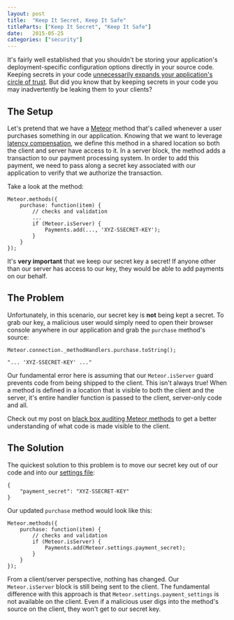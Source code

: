 ```yaml
---
layout: post
title:  "Keep It Secret, Keep It Safe"
titleParts: ["Keep It Secret", "Keep It Safe"]
date:   2015-05-25
categories: ["security"]
---
```


It's fairly well established that you shouldn't be storing your application's deployment-specific configuration options directly in your source code. Keeping secrets in your code [unnecessarily expands your application's circle of trust](http://joshowens.me/environment-settings-and-security-with-meteor-js/). But did you know that by keeping secrets in your code you may inadvertently be leaking them to your clients?

## The Setup

Let's pretend that we have a [Meteor](https://www.meteor.com/) method that's called whenever a user purchases something in our application. Knowing that we want to leverage [latency compensation](https://meteorhacks.com/introduction-to-latency-compensation), we define this method in a shared location so both the client and server have access to it. In a server block, the method adds a transaction to our payment processing system. In order to add this payment, we need to pass along a secret key associated with our application to verify that we authorize the transaction.

Take a look at the method:

<pre class="language-javascript"><code class="language-javascript">Meteor.methods({
    purchase: function(item) {
        // checks and validation
        ...
        if (Meteor.isServer) {
            Payments.add(..., 'XYZ-SSECRET-KEY');
        }
    }
});
</code></pre>

It's __very important__ that we keep our secret key a secret! If anyone other than our server has access to our key, they would be able to add payments on our behalf.

## The Problem

Unfortunately, in this scenario, our secret key is __not__ being kept a secret. To grab our key, a malicious user would simply need to open their browser console anywhere in our application and grab the <code class="language-javascript">purchase</code> method's source:

<pre class="language-javascript"><code class="language-javascript">Meteor.connection._methodHandlers.purchase.toString();

"... 'XYZ-SSECRET-KEY' ..."
</code></pre>

Our fundamental error here is assuming that our <code class="language-javascript">Meteor.isServer</code> guard prevents code from being shipped to the client. This isn't always true! When a method is defined in a location that is visible to both the client and the server, it's entire handler function is passed to the client, server-only code and all.

Check out my post on [black box auditing Meteor methods](/2015/04/15/black-box-meteor-method-auditing/) to get a better understanding of what code is made visible to the client.

## The Solution

The quickest solution to this problem is to move our secret key out of our code and into our [settings file](http://docs.meteor.com/#/full/meteor_settings):

<pre class="language-javascript"><code class="language-javascript">{
    "payment_secret": "XYZ-SSECRET-KEY"
}
</code></pre>

Our updated <code class="language-javascript">purchase</code> method would look like this:

<pre class="language-javascript"><code class="language-javascript">Meteor.methods({
    purchase: function(item) {
        // checks and validation
        if (Meteor.isServer) {
            Payments.add(Meteor.settings.payment_secret);
        }
    }
});
</code></pre>

From a client/server perspective, nothing has changed. Our <code class="language-javascript">Meteor.isServer</code> block is still being sent to the client. The fundamental difference with this approach is that <code class="language-javascript">Meteor.settings.payment_settings</code> is not available on the client. Even if a malicious user digs into the method's source on the client, they won't get to our secret key.